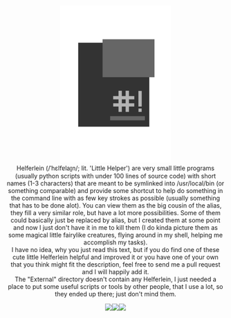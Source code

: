 <p align="center">
	<img src="./icon.png" width="256"/>
	<br/>
	Helferlein (/ˈhɛlfɐlaɪ̯n/; lit. 'Little Helper') are very small little programs (usually python scripts with under 100 lines of source code) with short names (1-3 characters) that are meant to be symlinked into /usr/local/bin (or something comparable) and provide some shortcut to help do something in the command line with as few key strokes as possible (usually something that has to be done alot). You can view them as the big cousin of the alias, they fill a very similar role, but have a lot more possibilities. Some of them could basically just be replaced by alias, but I created them at some point and now I just don't have it in me to kill them (I do kinda picture them as some magical little fairylike creatures, flying around in my shell, helping me accomplish my tasks).<br />I have no idea, why you just read this text, but if you do find one of these cute little Helferlein helpful and improved it or you have one of your own that you think might fit the description, feel free to send me a pull request and I will happily add it.<br />The "External" directory doesn't contain any Helferlein, I just needed a place to put some useful scripts or tools by other people, that I use a lot, so they ended up there; just don't mind them.

</p>

<p align="center">
	<a href="https://github.com/HubertusWeber/Helferlein/archive/master.zip"><img src="https://img.shields.io/chrome-web-store/price/nimelepbpejjlbmoobocpfnjhihnpked.svg?style=for-the-badge"/></a><img src="https://img.shields.io/vso/build/larsbrinkhoff/953a34b9-5966-4923-a48a-c41874cfb5f5/1.svg?style=for-the-badge"><a href="https://twitter.com/HubertusWeber"><img src="https://img.shields.io/twitter/url/http/shields.io.svg?style=for-the-badge"></a>
</p>
